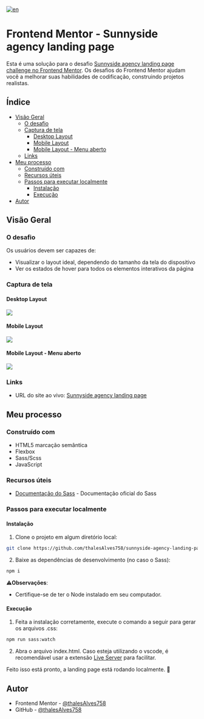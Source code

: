 [![en](https://img.shields.io/badge/lang-en-red)](https://github.com/thalesAlves758/sunnyside-agency-landing-page/blob/master/README.en.md)

# Frontend Mentor - Sunnyside agency landing page

Esta é uma solução para o desafio [Sunnyside agency landing page challenge no Frontend Mentor](https://www.frontendmentor.io/challenges/sunnyside-agency-landing-page-7yVs3B6ef). Os desafios do Frontend Mentor ajudam você a melhorar suas habilidades de codificação, construindo projetos realistas.

## Índice

- [Visão Geral](#visão-geral)
  - [O desafio](#o-desafio)
  - [Captura de tela](#captura-de-tela)
    - [Desktop Layout](#desktop-layout)
    - [Mobile Layout](#mobile-layout)
    - [Mobile Layout - Menu aberto](#mobile-layout---menu-aberto)
  - [Links](#links)
- [Meu processo](#meu-processo)
  - [Construído com](#construído-com)
  - [Recursos úteis](#recursos-úteis)
  - [Passos para executar localmente](#passos-para-executar-localmente)
    - [Instalação](#instalação)
    - [Execução](#execução)
- [Autor](#autor)

## Visão Geral

### O desafio

Os usuários devem ser capazes de:

- Visualizar o layout ideal, dependendo do tamanho da tela do dispositivo
- Ver os estados de hover para todos os elementos interativos da página

### Captura de tela

#### Desktop Layout

![](./docs/images/desktop-screenshot.png)

#### Mobile Layout

![](./docs/images/mobile-screenshot.png)

#### Mobile Layout - Menu aberto

![](./docs/images/mobile-opened-menu-screenshot.png)

### Links

- URL do site ao vivo: [Sunnyside agency landing page](https://sunnyside-agency-landing-page-silk-zeta.vercel.app/)

## Meu processo

### Construído com

- HTML5 marcação semântica
- Flexbox
- Sass/Scss
- JavaScript

### Recursos úteis

- [Documentação do Sass](https://sass-lang.com/) - Documentação oficial do Sass

### Passos para executar localmente

#### Instalação

1. Clone o projeto em algum diretório local:
```bash
git clone https://github.com/thalesAlves758/sunnyside-agency-landing-page
```

2. Baixe as dependências de desenvolvimento (no caso o Sass):
```bash
npm i
```

⚠️**Observações**:
- Certifique-se de ter o Node instalado em seu computador.

#### Execução

1. Feita a instalação corretamente, execute o comando a seguir para gerar os arquivos .css:
```bash
npm run sass:watch
```

2. Abra o arquivo index.html. Caso esteja utilizando o vscode, é recomendável usar a extensão [Live Server](https://marketplace.visualstudio.com/items?itemName=ritwickdey.LiveServer) para facilitar.

Feito isso está pronto, a landing page está rodando localmente. 🙂

## Autor

- Frontend Mentor - [@thalesAlves758](https://www.frontendmentor.io/profile/thalesAlves758)
- GitHub - [@thalesAlves758](https://github.com/thalesAlves758)
